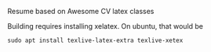 Resume based on Awesome CV latex classes

Building requires installing xelatex. On ubuntu, that would be

`sudo apt install texlive-latex-extra texlive-xetex`
